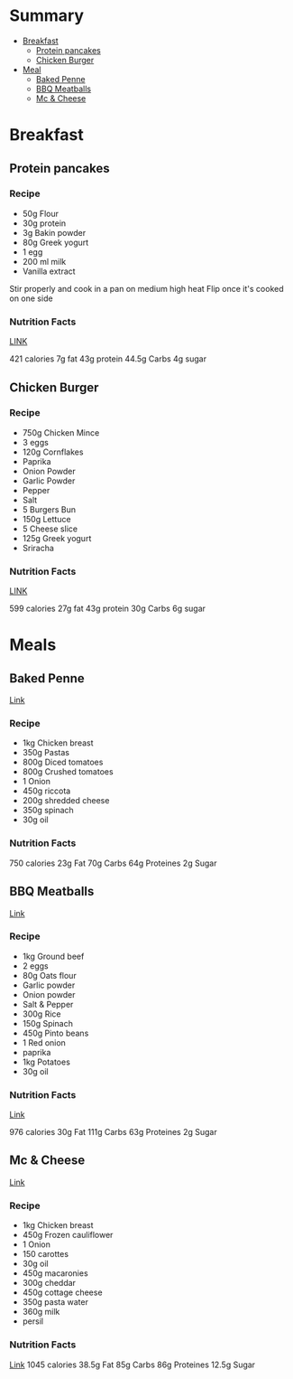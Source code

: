 # Summary

- [Breakfast](#breakfast)
    - [Protein pancakes](#protein-pancakes)
    - [Chicken Burger](#chicken-burger)
- [Meal](#meals)
    - [Baked Penne](#baked-penne)
    - [BBQ Meatballs](#bbq-meatballs)
    - [Mc & Cheese](#mc--cheese)


# Breakfast 

## Protein pancakes

### Recipe
 * 50g Flour
 * 30g protein
 * 3g Bakin powder
 * 80g Greek yogurt
 * 1 egg
 * 200 ml milk
 * Vanilla extract

Stir properly and cook in a pan on medium high heat
Flip once it's cooked on one side

### Nutrition Facts 

[LINK](https://tools.myfooddata.com/recipe-nutrition-calculator/171265-171287-170903-2427024-171283-168936/gm-wt6-gm-gm-gm-gm/20-1-80-3-30-50/1)

421 calories
7g fat
43g protein
44.5g Carbs
4g sugar


## Chicken Burger

### Recipe

 * 750g Chicken Mince
 * 3 eggs
 * 120g Cornflakes
 * Paprika
 * Onion Powder
 * Garlic Powder
 * Pepper
 * Salt
 * 5 Burgers Bun
 * 150g Lettuce
 * 5 Cheese slice
 * 125g Greek yogurt
 * Sriracha

### Nutrition Facts 

[LINK](https://tools.myfooddata.com/recipe-nutrition-calculator/2549273-170903-2100126-100070505-171287-171477/wt1-gm-wt1-gm-wt1-gm/5-125-5-120-3-750/5)

599 calories
27g fat
43g protein
30g Carbs
6g sugar


# Meals


## Baked Penne

[Link](https://mealprepmanual.com/big-boy-baked-penne/)

### Recipe
 * 1kg Chicken breast
 * 350g Pastas
 * 800g Diced tomatoes
 * 800g Crushed tomatoes
 * 1 Onion
 * 450g riccota
 * 200g shredded cheese
 * 350g spinach
 * 30g oil

### Nutrition Facts

750 calories
23g Fat
70g Carbs
64g Proteines
2g Sugar

## BBQ Meatballs

[Link](https://mealprepmanual.com/big-boy-bbq-beef-meatballs/)

### Recipe
 * 1kg Ground beef
 * 2 eggs
 * 80g Oats flour
 * Garlic powder
 * Onion powder
 * Salt & Pepper
 * 300g Rice
 * 150g Spinach
 * 450g Pinto beans
 * 1 Red onion
 * paprika
 * 1kg Potatoes
 * 30g oil

### Nutrition Facts 
[Link](https://tools.myfooddata.com/recipe-nutrition-calculator/170000-171413-170032-175200-168462-100059536-169705-171287-174030/wt1-gm-gm-gm-gm-wt1-gm-wt1-gm/1-30-1000-450-150-3-80-2-1000/5)

976 calories
30g Fat
111g Carbs
63g Proteines
2g Sugar

## Mc & Cheese

[Link](https://mealprepmanual.com/big-boy-mac-cheese/)

### Recipe
 * 1kg Chicken breast
 * 450g Frozen cauliflower
 * 1 Onion
 * 150 carottes
 * 30g oil
 * 450g macaronies
 * 300g cheddar
 * 450g cottage cheese
 * 350g pasta water
 * 360g milk
 * persil

### Nutrition Facts
[Link](https://tools.myfooddata.com/recipe-nutrition-calculator/171265-172179-173414-564522-171413-170393-170000-170398-171077/gm-gm-gm-gm-gm-gm-wt4-gm-gm/360-450-300-450-30-150-1-450-1000/5)
1045 calories
38.5g Fat
85g Carbs
86g Proteines
12.5g Sugar
